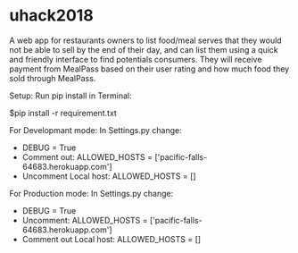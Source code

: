 # uhack2018
A web app for restaurants owners to list food/meal serves that they would not be able to sell by the end of their day, and can list them using a quick and friendly interface to find potentials consumers. 
They will receive payment from MealPass based on their user rating and how much food they sold through MealPass.

Setup: Run pip install in Terminal:

$pip install -r requirement.txt

For Developmant mode:
In Settings.py change:
+ DEBUG = True
+ Comment out:
    ALLOWED_HOSTS = ['pacific-falls-64683.herokuapp.com'] 
+ Uncomment Local host:
    ALLOWED_HOSTS = []
    
For Production mode:
In Settings.py change:
+ DEBUG = True
+ Uncomment:
    ALLOWED_HOSTS = ['pacific-falls-64683.herokuapp.com'] 
+ Comment out Local host:
    ALLOWED_HOSTS = []
    
